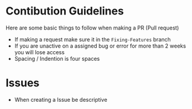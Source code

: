 # Contibution Guidelines
Here are some basic things to follow when making a PR (Pull request)
- If making a request make sure it in the `Fixing-Features` branch
- If you are unactive on a assigned bug or error for more than 2 weeks you will lose access
- Spacing / Indention is four spaces
# Issues
- When creating a Issue be descriptive
